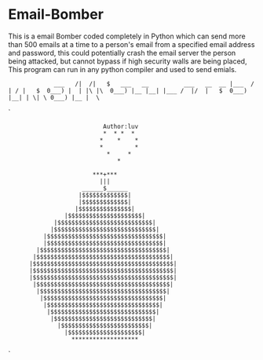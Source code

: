 # Email-Bomber

This is a email Bomber coded completely in Python which can send more than 500 emails at a time to
a person's email from a specified email address and password, this could potentially crash the
email server the person being attacked, but cannot bypass if high security walls are being 
placed, This program can run in any python compiler and used to send emials.


`              ___   /|  /|   $   ___   __          ___   __  __
              |___  / | / |   $  0___) |  | |\ |\  0___) |__ |__|
              |___ /  |/  |   $  0___) |__| | \| \ 0___) |__ |  \  
 `


`               
                              
                               Author:luv 
                               *  * *  *
                              *    *    *
                              *         *
                                *     *
                                   *

                            ***+***
                              |||
                         ______$______
                        |$$$$$$$$$$$$$|
                        |$$$$$$$$$$$$$|
                       |$$$$$$$$$$$$$$$|
                    |$$$$$$$$$$$$$$$$$$$$$|
                 |$$$$$$$$$$$$$$$$$$$$$$$$$$$|
                |$$$$$$$$$$$$$$$$$$$$$$$$$$$$$|
              |$$$$$$$$$$$$$$$$$$$$$$$$$$$$$$$$$|
              |$$$$$$$$$$$$$$$$$$$$$$$$$$$$$$$$$|
            |$$$$$$$$$$$$$$$$$$$$$$$$$$$$$$$$$$$$|   
           |$$$$$$$$$$$$$$$$$$$$$$$$$$$$$$$$$$$$$$|
          |$$$$$$$$$$$$$$$$$$$$$$$$$$$$$$$$$$$$$$$$|
          |$$$$$$$$$$$$$$$$$$$$$$$$$$$$$$$$$$$$$$$$|
          |$$$$$$$$$$$$$$$$$$$$$$$$$$$$$$$$$$$$$$$$|
           |$$$$$$$$$$$$$$$$$$$$$$$$$$$$$$$$$$$$$$|
            |$$$$$$$$$$$$$$$$$$$$$$$$$$$$$$$$$$$$|
             |$$$$$$$$$$$$$$$$$$$$$$$$$$$$$$$$$$|
              |$$$$$$$$$$$$$$$$$$$$$$$$$$$$$$$$|
               |$$$$$$$$$$$$$$$$$$$$$$$$$$$$$$|
                |$$$$$$$$$$$$$$$$$$$$$$$$$$$$|
                  |$$$$$$$$$$$$$$$$$$$$$$$$$|
                    |$$$$$$$$$$$$$$$$$$$$$|
                      *******************

`
